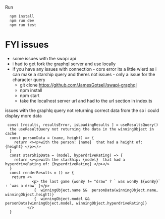 Run

```
  npm install
  npm run dev
  npm run test
```

# FYI issues

- some issues with the swapi api
- i had to get fork the graphql server and use locally
- if you have any issues with connection - cors error
  its a little wierd as i can make a starship query and theres not issues - only a issue for the character query
  - git clone https://github.com/JamesGotsell/swapi-graphql
  - npm install
  - npm start
  - take the localhost server url and had to the url section in index.ts

issues with the graphlq query not returning correct data from the so i could display more data

```
 const [results, resultsError, isLoadingResults ] = useResultsQuery()
  the useResultQuery not returning the data in the winningObject in cache
  const personData = (name, height) => {
    return <><p>with the person: {name}  that had a height of: {height} </p></>
  }
  const starShipData = (model, hyperdriveRating) => {
    return <><p>with the starShip: {model}  that had a hyperdriveRating of: {hyperdriveRating} </p></>
  }
  const renderResults = () => {
   return <>
            <p> the last game {wonBy != "draw" ? ` was wonBy ${wonBy}` : `was a draw` }</p>
             {  winningObject.name &&  personData(winningObject.name, winningObject.height)}
             {  winningObject.model &&  personData(winningObject.model, winningObject.hyperdriveRating)}
          </>
  }

```
